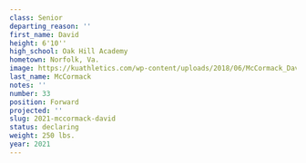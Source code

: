 ```yaml
---
class: Senior
departing_reason: ''
first_name: David
height: 6'10''
high_school: Oak Hill Academy
hometown: Norfolk, Va.
image: https://kuathletics.com/wp-content/uploads/2018/06/McCormack_David_06252018-1024x853.jpg
last_name: McCormack
notes: ''
number: 33
position: Forward
projected: ''
slug: 2021-mccormack-david
status: declaring
weight: 250 lbs.
year: 2021
---
```

